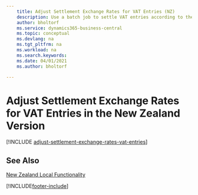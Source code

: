 ```yaml
---
    title: Adjust Settlement Exchange Rates for VAT Entries (NZ)
    description: Use a batch job to settle VAT entries according to the government exchange rates in the New Zealand version.
    author: bholtorf
    ms.service: dynamics365-business-central
    ms.topic: conceptual
    ms.devlang: na
    ms.tgt_pltfrm: na
    ms.workload: na
    ms.search.keywords:
    ms.date: 04/01/2021
    ms.author: bholtorf

---
```

# Adjust Settlement Exchange Rates for VAT Entries in the New Zealand Version

[!INCLUDE [adjust-settlement-exchange-rates-vat-entries](../includes/AUNZ/adjust-settlement-exchange-rates-vat-entries.md)]

## See Also

[New Zealand Local Functionality](new-zealand-local-functionality.md)  


[!INCLUDE[footer-include](../../includes/footer-banner.md)]